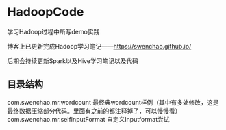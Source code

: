 # HadoopCode

学习Hadoop过程中所写demo实践

博客上已更新完成Hadoop学习笔记——https://swenchao.github.io/

后期会持续更新Spark以及Hive学习笔记以及代码

## 目录结构

com.swenchao.mr.wordcount 最经典wordcount样例（其中有多处修改，这是最终数据压缩部分代码。里面有之前的都注释掉了，可以慢慢看）
com.swenchao.mr.selfInputFormat 自定义Inputformat尝试

